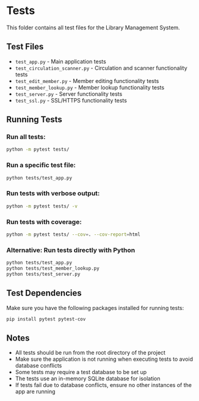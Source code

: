 # Tests

This folder contains all test files for the Library Management System.

## Test Files

- `test_app.py` - Main application tests
- `test_circulation_scanner.py` - Circulation and scanner functionality tests
- `test_edit_member.py` - Member editing functionality tests
- `test_member_lookup.py` - Member lookup functionality tests
- `test_server.py` - Server functionality tests
- `test_ssl.py` - SSL/HTTPS functionality tests

## Running Tests

### Run all tests:
```bash
python -m pytest tests/
```

### Run a specific test file:
```bash
python tests/test_app.py
```

### Run tests with verbose output:
```bash
python -m pytest tests/ -v
```

### Run tests with coverage:
```bash
python -m pytest tests/ --cov=. --cov-report=html
```

### Alternative: Run tests directly with Python
```bash
python tests/test_app.py
python tests/test_member_lookup.py
python tests/test_server.py
```

## Test Dependencies

Make sure you have the following packages installed for running tests:
```bash
pip install pytest pytest-cov
```

## Notes

- All tests should be run from the root directory of the project
- Make sure the application is not running when executing tests to avoid database conflicts
- Some tests may require a test database to be set up
- The tests use an in-memory SQLite database for isolation
- If tests fail due to database conflicts, ensure no other instances of the app are running
